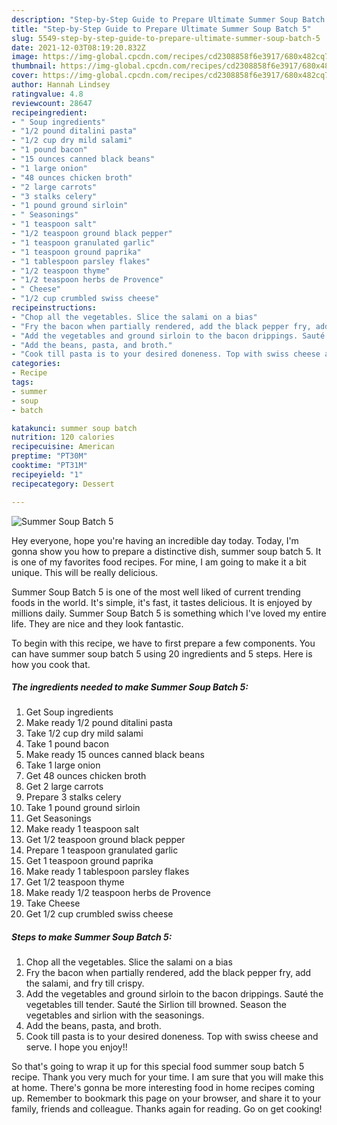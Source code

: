 ```yaml
---
description: "Step-by-Step Guide to Prepare Ultimate Summer Soup Batch 5"
title: "Step-by-Step Guide to Prepare Ultimate Summer Soup Batch 5"
slug: 5549-step-by-step-guide-to-prepare-ultimate-summer-soup-batch-5
date: 2021-12-03T08:19:20.832Z
image: https://img-global.cpcdn.com/recipes/cd2308858f6e3917/680x482cq70/summer-soup-batch-5-recipe-main-photo.jpg
thumbnail: https://img-global.cpcdn.com/recipes/cd2308858f6e3917/680x482cq70/summer-soup-batch-5-recipe-main-photo.jpg
cover: https://img-global.cpcdn.com/recipes/cd2308858f6e3917/680x482cq70/summer-soup-batch-5-recipe-main-photo.jpg
author: Hannah Lindsey
ratingvalue: 4.8
reviewcount: 28647
recipeingredient:
- " Soup ingredients"
- "1/2 pound ditalini pasta"
- "1/2 cup dry mild salami"
- "1 pound bacon"
- "15 ounces canned black beans"
- "1 large onion"
- "48 ounces chicken broth"
- "2 large carrots"
- "3 stalks celery"
- "1 pound ground sirloin"
- " Seasonings"
- "1 teaspoon salt"
- "1/2 teaspoon ground black pepper"
- "1 teaspoon granulated garlic"
- "1 teaspoon ground paprika"
- "1 tablespoon parsley flakes"
- "1/2 teaspoon thyme"
- "1/2 teaspoon herbs de Provence"
- " Cheese"
- "1/2 cup crumbled swiss cheese"
recipeinstructions:
- "Chop all the vegetables. Slice the salami on a bias"
- "Fry the bacon when partially rendered, add the black pepper fry, add the salami, and fry till crispy."
- "Add the vegetables and ground sirloin to the bacon drippings. Sauté the vegetables till tender. Sauté the Sirlion till browned. Season the vegetables and sirlion with the seasonings."
- "Add the beans, pasta, and broth."
- "Cook till pasta is to your desired doneness. Top with swiss cheese and serve. I hope you enjoy!!"
categories:
- Recipe
tags:
- summer
- soup
- batch

katakunci: summer soup batch 
nutrition: 120 calories
recipecuisine: American
preptime: "PT30M"
cooktime: "PT31M"
recipeyield: "1"
recipecategory: Dessert

---
```



![Summer Soup Batch 5](https://img-global.cpcdn.com/recipes/cd2308858f6e3917/680x482cq70/summer-soup-batch-5-recipe-main-photo.jpg)

Hey everyone, hope you're having an incredible day today. Today, I'm gonna show you how to prepare a distinctive dish, summer soup batch 5. It is one of my favorites food recipes. For mine, I am going to make it a bit unique. This will be really delicious.

Summer Soup Batch 5 is one of the most well liked of current trending foods in the world. It's simple, it's fast, it tastes delicious. It is enjoyed by millions daily. Summer Soup Batch 5 is something which I've loved my entire life. They are nice and they look fantastic.




To begin with this recipe, we have to first prepare a few components. You can have summer soup batch 5 using 20 ingredients and 5 steps. Here is how you cook that.

<!--inarticleads1-->

##### The ingredients needed to make Summer Soup Batch 5:

1. Get  Soup ingredients
1. Make ready 1/2 pound ditalini pasta
1. Take 1/2 cup dry mild salami
1. Take 1 pound bacon
1. Make ready 15 ounces canned black beans
1. Take 1 large onion
1. Get 48 ounces chicken broth
1. Get 2 large carrots
1. Prepare 3 stalks celery
1. Take 1 pound ground sirloin
1. Get  Seasonings
1. Make ready 1 teaspoon salt
1. Get 1/2 teaspoon ground black pepper
1. Prepare 1 teaspoon granulated garlic
1. Get 1 teaspoon ground paprika
1. Make ready 1 tablespoon parsley flakes
1. Get 1/2 teaspoon thyme
1. Make ready 1/2 teaspoon herbs de Provence
1. Take  Cheese
1. Get 1/2 cup crumbled swiss cheese




<!--inarticleads2-->

##### Steps to make Summer Soup Batch 5:

1. Chop all the vegetables. Slice the salami on a bias
1. Fry the bacon when partially rendered, add the black pepper fry, add the salami, and fry till crispy.
1. Add the vegetables and ground sirloin to the bacon drippings. Sauté the vegetables till tender. Sauté the Sirlion till browned. Season the vegetables and sirlion with the seasonings.
1. Add the beans, pasta, and broth.
1. Cook till pasta is to your desired doneness. Top with swiss cheese and serve. I hope you enjoy!!




So that's going to wrap it up for this special food summer soup batch 5 recipe. Thank you very much for your time. I am sure that you will make this at home. There's gonna be more interesting food in home recipes coming up. Remember to bookmark this page on your browser, and share it to your family, friends and colleague. Thanks again for reading. Go on get cooking!
